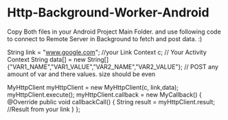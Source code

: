 # Http-Background-Worker-Android

Copy Both files in your Android Project Main Folder.
and use following code to connect to Remote Server in Background to fetch and post data. :)


String link = "www.google.com"; //your Link
Context c; // Your Activity Context
String data[] = new String[]{"VAR1_NAME","VAR1_VALUE","VAR2_NAME","VAR2_VALUE"}; // POST any amount of var and there values. size should be even


MyHttpClient myHttpClient = new MyHttpClient(c, link,data);
                                        myHttpClient.execute();
                                        myHttpClient.callback = new MyCallback() {
                                            @Override
                                            public void callbackCall() {
                                                String result = myHttpClient.result; //Result from your link
                                            }
                                        };
